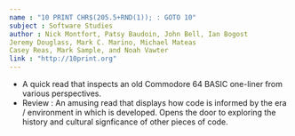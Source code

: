```yaml
---
name : "10 PRINT CHR$(205.5+RND(1)); : GOTO 10"
subject : Software Studies
author : Nick Montfort, Patsy Baudoin, John Bell, Ian Bogost
Jeremy Douglass, Mark C. Marino, Michael Mateas
Casey Reas, Mark Sample, and Noah Vawter
link : "http://10print.org"
---
```


* A quick read that inspects an old Commodore 64 BASIC one-liner from various perspectives.
* Review : An amusing read that displays how code is informed by the era / environment in which is developed. Opens the door to exploring the history and cultural signficance of other pieces of code.
